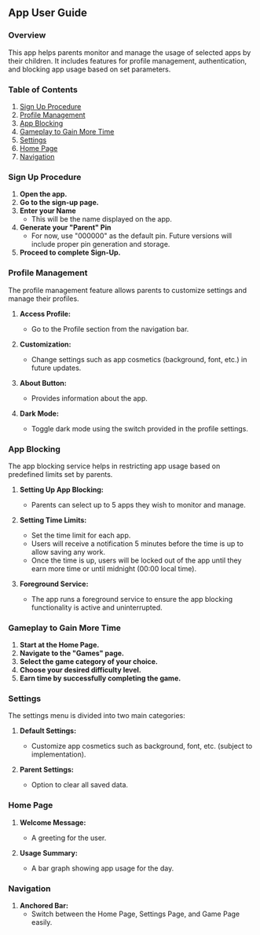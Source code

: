 ## App User Guide

### Overview

This app helps parents monitor and manage the usage of selected apps by their children. It includes features for profile management, authentication, and blocking app usage based on set parameters.

### Table of Contents
1. [Sign Up Procedure](#sign-up-procedure)
2. [Profile Management](#profile-management)
3. [App Blocking](#app-blocking)
4. [Gameplay to Gain More Time](#gameplay-to-gain-more-time)
5. [Settings](#settings)
6. [Home Page](#home-page)
7. [Navigation](#navigation)

### Sign Up Procedure

1. **Open the app.**
2. **Go to the sign-up page.**
3. **Enter your Name**
    - This will be the name displayed on the app.
4. **Generate your "Parent" Pin**
    - For now, use "000000" as the default pin. Future versions will include proper pin generation and storage.
5. **Proceed to complete Sign-Up.**

### Profile Management

The profile management feature allows parents to customize settings and manage their profiles.

1. **Access Profile:**
    - Go to the Profile section from the navigation bar.

2. **Customization:**
    - Change settings such as app cosmetics (background, font, etc.) in future updates.

3. **About Button:**
    - Provides information about the app.

4. **Dark Mode:**
    - Toggle dark mode using the switch provided in the profile settings.

### App Blocking

The app blocking service helps in restricting app usage based on predefined limits set by parents.

1. **Setting Up App Blocking:**
    - Parents can select up to 5 apps they wish to monitor and manage.

2. **Setting Time Limits:**
    - Set the time limit for each app.
    - Users will receive a notification 5 minutes before the time is up to allow saving any work.
    - Once the time is up, users will be locked out of the app until they earn more time or until midnight (00:00 local time).

3. **Foreground Service:**
    - The app runs a foreground service to ensure the app blocking functionality is active and uninterrupted.

### Gameplay to Gain More Time

1. **Start at the Home Page.**
2. **Navigate to the "Games" page.**
3. **Select the game category of your choice.**
4. **Choose your desired difficulty level.**
5. **Earn time by successfully completing the game.**

### Settings

The settings menu is divided into two main categories:

1. **Default Settings:**
    - Customize app cosmetics such as background, font, etc. (subject to implementation).

2. **Parent Settings:**
    - Option to clear all saved data.

### Home Page

1. **Welcome Message:**
    - A greeting for the user.

2. **Usage Summary:**
    - A bar graph showing app usage for the day.

### Navigation

1. **Anchored Bar:**
    - Switch between the Home Page, Settings Page, and Game Page easily.